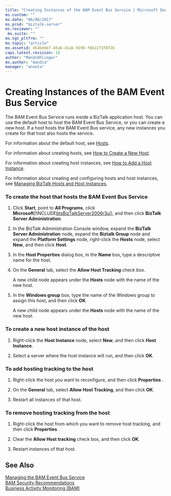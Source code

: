 ```yaml
---
title: "Creating Instances of the BAM Event Bus Service | Microsoft Docs"
ms.custom: ""
ms.date: "06/08/2017"
ms.prod: "biztalk-server"
ms.reviewer: ""
 ms.suite: ""
ms.tgt_pltfrm: ""
ms.topic: "article"
ms.assetid: 454bdde7-45a6-41ab-9196-f662273f0f2b
caps.latest.revision: 18
author: "MandiOhlinger"
ms.author: "mandia"
manager: "anneta"
---
```

# Creating Instances of the BAM Event Bus Service
The BAM Event Bus Service runs inside a BizTalk application host. You can use the default host to host the BAM Event Bus Service, or you can create a new host. If a host hosts the BAM Event Bus service, any new instances you create for that host also hosts the service.  
  
 For information about the default host, see [Hosts](../core/hosts.md).  
  
 For information about creating hosts, see [How to Create a New Host](../core/how-to-create-a-new-host.md).  
  
 For information about creating host instances, see [How to Add a Host Instance](../core/how-to-add-a-host-instance.md).  
  
 For information about creating and configuring hosts and host instances, see [Managing BizTalk Hosts and Host Instances](../core/managing-biztalk-hosts-and-host-instances.md).  
  
### To create the host that hosts the BAM Event Bus Service  
  
1.  Click **Start**, point to **All Programs**, click **Microsoft**[!INCLUDE[btsBizTalkServer2006r3ui](../includes/btsbiztalkserver2006r3ui-md.md)], and then click **BizTalk Server Administration**.  
  
2.  In the BizTalk Administration Console window, expand the **BizTalk Server Administration** node, expand the **Biztalk Group** node and expand the **Platform Settings** node, right-click the **Hosts** node, select **New**, and then click **Host**.  
  
3.  In the **Host Properties** dialog box, in the **Name** box, type a descriptive name for the host.  
  
4.  On the **General** tab, select the **Allow Host Tracking** check box.  
  
     A new child node appears under the **Hosts** node with the name of the new host.  
  
5.  In the **Windows group** box, type the name of the Windows group to assign this host, and then click **OK**.  
  
     A new child node appears under the **Hosts** node with the name of the new host.  
  
### To create a new host instance of the host  
  
1.  Right-click the **Host Instance** node, select **New**, and then click **Host Instance**.  
  
2.  Select a server where the host instance will run, and then click **OK**.  
  
### To add hosting tracking to the host  
  
1.  Right-click the host you want to reconfigure, and then click **Properties** .  
  
2.  On the **General** tab, select **Allow Host Tracking**, and then click **OK**.  
  
3.  Restart all instances of that host.  
  
### To remove hosting tracking from the host  
  
1.  Right-click the host from which you want to remove host tracking, and then click **Properties**.  
  
2.  Clear the **Allow Host tracking** check box, and then click **OK**.  
  
3.  Restart instances of that host.  
  
## See Also  
 [Managing the BAM Event Bus Service](../core/managing-the-bam-event-bus-service.md)   
 [BAM Security Recommendations](../core/bam-security-recommendations.md)   
 [Business Activity Monitoring (BAM)](../core/business-activity-monitoring-bam.md)